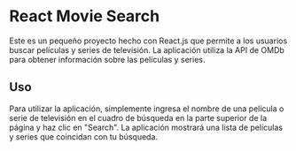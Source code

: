 # React Movie Search
Este es un pequeño proyecto hecho con React.js que permite a los usuarios buscar películas y series de televisión. La aplicación utiliza la API de OMDb para obtener información sobre las películas y series.

## Uso
Para utilizar la aplicación, simplemente ingresa el nombre de una película o serie de televisión en el cuadro de búsqueda en la parte superior de la página y haz clic en "Search". La aplicación mostrará una lista de películas y series que coincidan con tu búsqueda.
